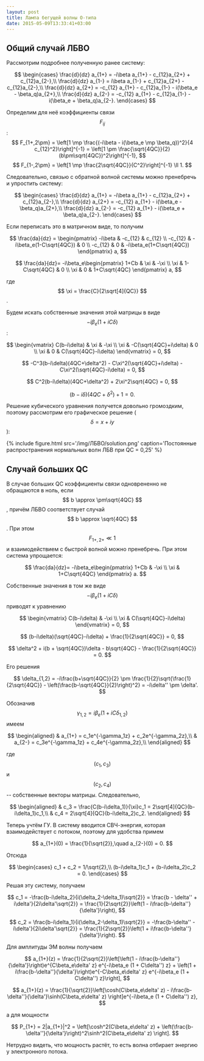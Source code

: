 ```yaml
---
layout: post
title: Лампа бегущей волны О-типа
date: 2015-05-09T13:33:41+03:00
---
```


## Общий случай ЛБВО

Рассмотрим подробнее полученную ранее систему:

$$
	\begin{cases}
		\frac{d}{dz} a_{1+} = -i\beta a_{1+} - c_{12}a_{2+} + c_{12}a_{2-},\\
		\frac{d}{dz} a_{1-} = i\beta a_{1-} + c_{12}a_{2+} - c_{12}a_{2-},\\
		\frac{d}{dz} a_{2+} = -c_{12} a_{1+} - c_{12}a_{1-} - i(\beta_e - \beta_q)a_{2+},\\
		\frac{d}{dz} a_{2-} = -c_{12} a_{1+} - c_{12}a_{1-} - i(\beta_e + \beta_q)a_{2-}.
	\end{cases}
$$

Определим для неё коэффициенты связи $$ F_{ij} $$:
$$
	F_{1+,2\pm} = \left[1 \mp \frac{(-i\beta - i(\beta_e \mp \beta_q))^2}{4 c_{12}^2}\right]^{-1} = \left[1 \pm \frac{\sqrt{4QC}}{2}(b\pm\sqrt{4QC})^2\right]^{-1},
$$
$$
	F_{1-,2\pm} = \left[1 \mp \frac{2\sqrt{4QC}}{C^2}\right]^{-1} \ll 1.
$$

Следовательно, связью с обратной волной системы можно пренебречь и упростить систему:

$$
	\begin{cases}
		\frac{d}{dz} a_{1+} = -i\beta a_{1+} - c_{12}a_{2+} + c_{12}a_{2-},\\
		\frac{d}{dz} a_{2+} = -c_{12} a_{1+} - i(\beta_e - \beta_q)a_{2+},\\
		\frac{d}{dz} a_{2-} = -c_{12} a_{1+} - i(\beta_e + \beta_q)a_{2-}.
	\end{cases}
$$

Если переписать это в матричном виде, то получим

$$
	\frac{da}{dz} = \begin{pmatrix}
	-i\beta & -c_{12} & c_{12} \\
	-c_{12} & -i\beta_e(1-C\sqrt{4QC}) & 0 \\
	-c_{12} & 0 & -i\beta_e(1+C\sqrt{4QC})
	\end{pmatrix}
	a,
$$

$$
	\frac{da}{dz}= -i\beta_e\begin{pmatrix}
	1+Cb & \xi & -\xi \\
	\xi & 1-C\sqrt{4QC} & 0 \\
	\xi & 0 & 1+C\sqrt{4QC}
	\end{pmatrix}
	a,
$$

где $$ \xi = \frac{C}{2\sqrt[4]{QC}} $$.

Будем искать собственные значения этой матрицы в виде $$ -i\beta_e(1+iC\delta) $$:

$$
	\begin{vmatrix}
	C(b-i\delta) & \xi & -\xi \\
	\xi & -C(\sqrt{4QC}+i\delta) & 0 \\
	\xi & 0 & C(\sqrt{4QC}-i\delta)
	\end{vmatrix} = 0,
$$

$$
	-C^3(b-i\delta)(4QC+\delta^2) - C\xi^2(\sqrt{4QC}+i\delta) - C\xi^2(\sqrt{4QC}-i\delta) = 0,
$$

$$
	C^2(b-i\delta)(4QC+\delta^2) + 2\xi^2\sqrt{4QC} = 0,
$$

$$
	(b-i\delta)(4QC+\delta^2) + 1 = 0.
$$

Решение кубического уравнения получется довольно громоздким, поэтому рассмотрим его графическое решение ($$\delta = x + iy $$):

{% include figure.html src='/img/ЛБВО/solution.png' caption='Постоянные распространения нормальных волн ЛБВ при QC = 0,25' %}

## Случай больших QC

В случае больших QC коэффициенты связи одноврененно не обращаются в ноль, если $$ b \approx \pm\sqrt{4QC} $$, причём ЛБВО соответствует случай $$ b \approx \sqrt{4QC} $$. При этом $$ F_{1+,2+} \ll 1 $$ и взаимодействием с быстрой волной можно пренебречь. При этом система упрощается:

$$
	\frac{da}{dz}= -i\beta_e\begin{pmatrix}
	1+Cb & -\xi \\
	\xi & 1+C\sqrt{4QC}
	\end{pmatrix}
	a.
$$

Собственные значения в том же виде $$ -i\beta_e(1+iC\delta) $$ приводят к уравнению

$$
	\begin{vmatrix}
	C(b-i\delta) & -\xi \\
	\xi & C(\sqrt{4QC}-i\delta)
	\end{vmatrix} = 0,
$$

$$
	(b-i\delta)(\sqrt{4QC}-i\delta) + \frac{1}{2\sqrt{4QC}} = 0,
$$

$$
	\delta^2 + i(b + \sqrt{4QC})\delta - b\sqrt{4QC} - \frac{1}{2\sqrt{4QC}} = 0.
$$

Его решения

$$
	\delta_{1,2} = -i\frac{b+\sqrt{4QC}}{2} \pm \frac{1}{2}\sqrt{\frac{1}{2\sqrt{4QC}} - \left(\frac{b-\sqrt{4QC}}{2}\right)^2} = -i\delta'' \pm \delta'.
$$

Обозначив $$ \gamma_{1,2} = i\beta_e(1+iC\delta_{1,2}) $$ имеем

$$
\begin{aligned}
	& a_{1+} = c_1e^{-\gamma_1z} + c_2e^{-\gamma_2z},\\
	& a_{2-} = c_3e^{-\gamma_1z} + c_4e^{-\gamma_2z},\\
\end{aligned}
$$

где $$ (c_1, c_3) $$ и $$ (c_2, c_4) $$ -- собственные векторы матрицы.
Следовательно,

$$
\begin{aligned}
	& с_3 = \frac{C(b-i\delta_1)}{\xi}c_1 = 2\sqrt[4]{QC}(b-i\delta_1)c_1,\\
	& с_4 = 2\sqrt[4]{QC}(b-i\delta_2)c_2.
\end{aligned}
$$

Теперь учтём ГУ. В систему вводится СВЧ-энергия, которая взаимодействует с потоком, поэтому для удобства примем

$$
	a_{1+}(0) = \frac{1}{\sqrt{2}},\quad a_{2-}(0) = 0.
$$

Отсюда

$$
\begin{cases}
	c_1 + c_2 = 1/\sqrt{2},\\
	(b-i\delta_1)c_1 + (b-i\delta_2)c_2 = 0.
\end{cases}
$$

Решая эту систему, получаем

$$
	c_1 = -\frac{b-i\delta_2}{i(\delta_2-\delta_1)\sqrt{2}} = \frac{b - \delta'' + i\delta'}{2i\delta'\sqrt{2}} = \frac{1}{2\sqrt{2}}\left(1 - i\frac{b-\delta''}{\delta'}\right),
$$

$$
	c_2 = \frac{b-i\delta_1}{i(\delta_2-\delta_1)\sqrt{2}} = -\frac{b-\delta'' -i\delta'}{2i\delta'\sqrt{2}} = \frac{1}{2\sqrt{2}}\left(1 + i\frac{b-\delta''}{\delta'}\right).
$$

Для амплитуды ЭМ волны получаем

$$
	a_{1+}(z) = \frac{1}{2\sqrt{2}}\left[\left(1 - i\frac{b-\delta''}{\delta'}\right)e^{C\beta_e\delta' z} e^{-i\beta_e (1 + C\delta'') z} + \left(1 + i\frac{b-\delta''}{\delta'}\right)e^{-C\beta_e\delta' z} e^{-i\beta_e (1 + C\delta'') z}\right],
$$

$$
	a_{1+}(z) = \frac{1}{\sqrt{2}}\left[\cosh(C\beta_e\delta' z) - i\frac{b-\delta''}{\delta'}\sinh(C\beta_e\delta' z) \right]e^{-i\beta_e (1 + C\delta'') z},
$$

а для мощности

$$
	P_{1+} = 2|a_{1+}|^2 = \left[\cosh^2(C\beta_e\delta' z) + \left(\frac{b-\delta''}{\delta'}\right)^2\sinh^2(C\beta_e\delta' z) \right].
$$

Нетрудно видеть, что мощность растёт, то есть волна отбирает энергию у электронного потока.